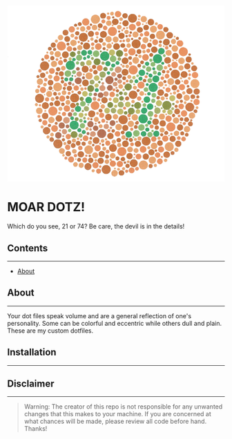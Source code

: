![MOAR DOTZ!](./img/dotz.png)

# MOAR DOTZ!
Which do you see, 21 or 74? Be care, the devil is in the details!

## Contents
---
  * [About](#About)

## About
---
Your dot files speak volume and are a general reflection of one's personality. Some can be colorful and eccentric while others dull and plain. These are my custom dotfiles.

## Installation
---

## Disclaimer
---
> Warning: The creator of this repo is not responsible for any unwanted changes that this makes to your machine. If you are concerned at what chances will be made, please review all code before hand. Thanks!
